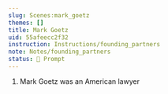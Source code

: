 ```yaml
---
slug: Scenes:mark_goetz
themes: []
title: Mark Goetz
uid: 55afeecc2f32
instruction: Instructions/founding_partners
note: Notes/founding_partners
status: 💬 Prompt
---
```

1. Mark Goetz was an American lawyer
